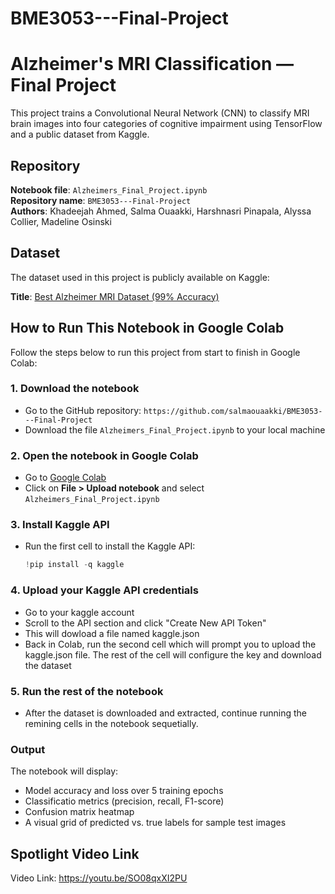 # BME3053---Final-Project
# Alzheimer's MRI Classification — Final Project

This project trains a Convolutional Neural Network (CNN) to classify MRI brain images into four categories of cognitive impairment using TensorFlow and a public dataset from Kaggle.

## Repository

**Notebook file**: `Alzheimers_Final_Project.ipynb`  
**Repository name**: `BME3053---Final-Project`  
**Authors**: Khadeejah Ahmed, Salma Ouaakki, Harshnasri Pinapala, Alyssa Collier, Madeline Osinski

## Dataset

The dataset used in this project is publicly available on Kaggle:

**Title**: [Best Alzheimer MRI Dataset (99% Accuracy)](https://www.kaggle.com/datasets/lukechugh/best-alzheimer-mri-dataset-99-accuracy)

## How to Run This Notebook in Google Colab

Follow the steps below to run this project from start to finish in Google Colab:

### 1. Download the notebook

- Go to the GitHub repository: `https://github.com/salmaouaakki/BME3053---Final-Project`
- Download the file `Alzheimers_Final_Project.ipynb` to your local machine

### 2. Open the notebook in Google Colab

- Go to [Google Colab](https://colab.research.google.com/)
- Click on **File > Upload notebook** and select `Alzheimers_Final_Project.ipynb`

### 3. Install Kaggle API

- Run the first cell to install the Kaggle API:
  ```python
  !pip install -q kaggle

### 4. Upload your Kaggle API credentials
- Go to your kaggle account
- Scroll to the API section and click "Create New API Token"
- This will dowload a file named kaggle.json
- Back in Colab, run the second cell which will prompt you to upload the kaggle.json file. The rest of the cell will configure the key and download the dataset

### 5. Run the rest of the notebook
- After the dataset is downloaded and extracted, continue running the remining cells in the notebook sequetially.

### Output
The notebook will display:
- Model accuracy and loss over 5 training epochs
- Classificatio metrics (precision, recall, F1-score)
- Confusion matrix heatmap
- A visual grid of predicted vs. true labels for sample test images

## Spotlight Video Link

Video Link: https://youtu.be/SO08qxXI2PU
